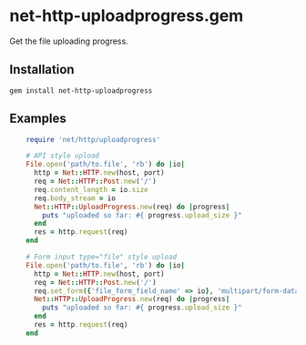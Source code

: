 # net-http-uploadprogress.gem

Get the file uploading progress.

## Installation

    gem install net-http-uploadprogress

## Examples

```ruby
    require 'net/http/uploadprogress'

    # API style upload
    File.open('path/to.file', 'rb') do |io|
      http = Net::HTTP.new(host, port)
      req = Net::HTTP::Post.new('/')
      req.content_length = io.size
      req.body_stream = io
      Net::HTTP::UploadProgress.new(req) do |progress|
        puts "uploaded so far: #{ progress.upload_size }"
      end
      res = http.request(req)
    end

    # Form input type="file" style upload
    File.open('path/to.file', 'rb') do |io|
      http = Net::HTTP.new(host, port)
      req = Net::HTTP::Post.new('/')
      req.set_form({'file_form_field_name' => io}, 'multipart/form-data')
      Net::HTTP::UploadProgress.new(req) do |progress|
        puts "uploaded so far: #{ progress.upload_size }"
      end
      res = http.request(req)
    end
```
